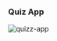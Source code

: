 ### Quiz App

![quizz-app](https://user-images.githubusercontent.com/102004753/219598058-78c271b4-862c-475e-99e8-b36a7dedfc67.gif)

